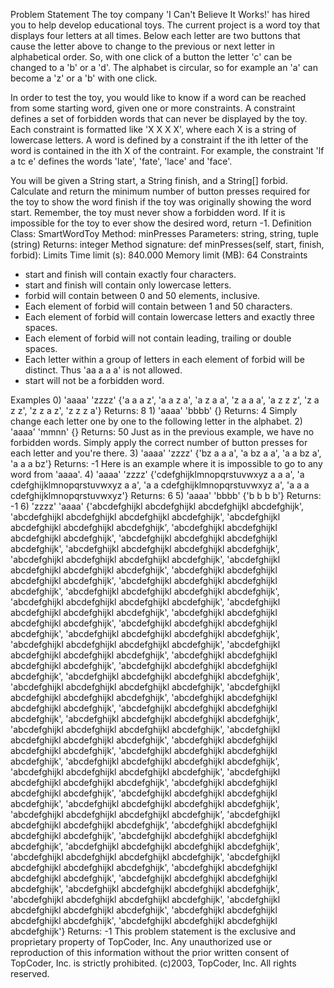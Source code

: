 Problem Statement
The toy company 'I Can't Believe It Works!' has hired you to help develop educational toys. The current project is a word toy that displays four letters at all times. Below each letter are two buttons that cause the letter above to change to the previous or next letter in alphabetical order. So, with one click of a button the letter 'c' can be changed to a 'b' or a 'd'. The alphabet is circular, so for example an 'a' can become a 'z' or a 'b' with one click.

In order to test the toy, you would like to know if a word can be reached from some starting word, given one or more constraints. A constraint defines a set of forbidden words that can never be displayed by the toy. Each constraint is formatted like 'X X X X', where each X is a string of lowercase letters. A word is defined by a constraint if the ith letter of the word is contained in the ith X of the contraint. For example, the constraint 'lf a tc e' defines the words 'late', 'fate', 'lace' and 'face'.

You will be given a String start, a String finish, and a String[] forbid. Calculate and return the minimum number of button presses required for the toy to show the word finish if the toy was originally showing the word start. Remember, the toy must never show a forbidden word. If it is impossible for the toy to ever show the desired word, return -1.
Definition
Class: SmartWordToy
Method: minPresses
Parameters: string, string, tuple (string)
Returns: integer
Method signature: def minPresses(self, start, finish, forbid):
Limits
Time limit (s): 840.000
Memory limit (MB): 64
Constraints
- start and finish will contain exactly four characters.
- start and finish will contain only lowercase letters.
- forbid will contain between 0 and 50 elements, inclusive.
- Each element of forbid will contain between 1 and 50 characters.
- Each element of forbid will contain lowercase letters and exactly three spaces.
- Each element of forbid will not contain leading, trailing or double spaces.
- Each letter within a group of letters in each element of forbid will be distinct. Thus 'aa a a a' is not allowed.
- start will not be a forbidden word.

Examples
0)
'aaaa'
'zzzz'
{'a a a z', 'a a z a', 'a z a a', 'z a a a', 'a z z z', 'z a z z', 'z z a z', 'z z z a'}
Returns: 8
1)
'aaaa'
'bbbb'
{}
Returns: 4
Simply change each letter one by one to the following letter in the alphabet.
2)
'aaaa'
'mmnn'
{}
Returns: 50
Just as in the previous example, we have no forbidden words. Simply apply the correct number of button presses for each letter and you're there.
3)
'aaaa'
'zzzz'
{'bz a a a', 'a bz a a', 'a a bz a', 'a a a bz'}
Returns: -1
Here is an example where it is impossible to go to any word from 'aaaa'.
4)
'aaaa'
'zzzz'
{'cdefghijklmnopqrstuvwxyz a a a', 'a cdefghijklmnopqrstuvwxyz a a', 'a a cdefghijklmnopqrstuvwxyz a', 'a a a cdefghijklmnopqrstuvwxyz'}
Returns: 6
5)
'aaaa'
'bbbb'
{'b b b b'}
Returns: -1
6)
'zzzz'
'aaaa'
{'abcdefghijkl abcdefghijkl abcdefghijkl abcdefghijk', 'abcdefghijkl abcdefghijkl abcdefghijkl abcdefghijk', 'abcdefghijkl abcdefghijkl abcdefghijkl abcdefghijk', 'abcdefghijkl abcdefghijkl abcdefghijkl abcdefghijk', 'abcdefghijkl abcdefghijkl abcdefghijkl abcdefghijk', 'abcdefghijkl abcdefghijkl abcdefghijkl abcdefghijk', 'abcdefghijkl abcdefghijkl abcdefghijkl abcdefghijk', 'abcdefghijkl abcdefghijkl abcdefghijkl abcdefghijk', 'abcdefghijkl abcdefghijkl abcdefghijkl abcdefghijk', 'abcdefghijkl abcdefghijkl abcdefghijkl abcdefghijk', 'abcdefghijkl abcdefghijkl abcdefghijkl abcdefghijk', 'abcdefghijkl abcdefghijkl abcdefghijkl abcdefghijk', 'abcdefghijkl abcdefghijkl abcdefghijkl abcdefghijk', 'abcdefghijkl abcdefghijkl abcdefghijkl abcdefghijk', 'abcdefghijkl abcdefghijkl abcdefghijkl abcdefghijk', 'abcdefghijkl abcdefghijkl abcdefghijkl abcdefghijk', 'abcdefghijkl abcdefghijkl abcdefghijkl abcdefghijk', 'abcdefghijkl abcdefghijkl abcdefghijkl abcdefghijk', 'abcdefghijkl abcdefghijkl abcdefghijkl abcdefghijk', 'abcdefghijkl abcdefghijkl abcdefghijkl abcdefghijk', 'abcdefghijkl abcdefghijkl abcdefghijkl abcdefghijk', 'abcdefghijkl abcdefghijkl abcdefghijkl abcdefghijk', 'abcdefghijkl abcdefghijkl abcdefghijkl abcdefghijk', 'abcdefghijkl abcdefghijkl abcdefghijkl abcdefghijk', 'abcdefghijkl abcdefghijkl abcdefghijkl abcdefghijk', 'abcdefghijkl abcdefghijkl abcdefghijkl abcdefghijk', 'abcdefghijkl abcdefghijkl abcdefghijkl abcdefghijk', 'abcdefghijkl abcdefghijkl abcdefghijkl abcdefghijk', 'abcdefghijkl abcdefghijkl abcdefghijkl abcdefghijk', 'abcdefghijkl abcdefghijkl abcdefghijkl abcdefghijk', 'abcdefghijkl abcdefghijkl abcdefghijkl abcdefghijk', 'abcdefghijkl abcdefghijkl abcdefghijkl abcdefghijk', 'abcdefghijkl abcdefghijkl abcdefghijkl abcdefghijk', 'abcdefghijkl abcdefghijkl abcdefghijkl abcdefghijk', 'abcdefghijkl abcdefghijkl abcdefghijkl abcdefghijk', 'abcdefghijkl abcdefghijkl abcdefghijkl abcdefghijk', 'abcdefghijkl abcdefghijkl abcdefghijkl abcdefghijk', 'abcdefghijkl abcdefghijkl abcdefghijkl abcdefghijk', 'abcdefghijkl abcdefghijkl abcdefghijkl abcdefghijk', 'abcdefghijkl abcdefghijkl abcdefghijkl abcdefghijk', 'abcdefghijkl abcdefghijkl abcdefghijkl abcdefghijk', 'abcdefghijkl abcdefghijkl abcdefghijkl abcdefghijk', 'abcdefghijkl abcdefghijkl abcdefghijkl abcdefghijk', 'abcdefghijkl abcdefghijkl abcdefghijkl abcdefghijk', 'abcdefghijkl abcdefghijkl abcdefghijkl abcdefghijk', 'abcdefghijkl abcdefghijkl abcdefghijkl abcdefghijk', 'abcdefghijkl abcdefghijkl abcdefghijkl abcdefghijk', 'abcdefghijkl abcdefghijkl abcdefghijkl abcdefghijk', 'abcdefghijkl abcdefghijkl abcdefghijkl abcdefghijk', 'abcdefghijkl abcdefghijkl abcdefghijkl abcdefghijk'}
Returns: -1
This problem statement is the exclusive and proprietary property of TopCoder, Inc. Any unauthorized use or reproduction of this information without the prior written consent of TopCoder, Inc. is strictly prohibited. (c)2003, TopCoder, Inc. All rights reserved.